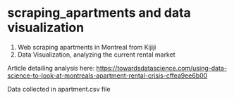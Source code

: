 # scraping_apartments and data visualization
1. Web scraping apartments in Montreal from Kijiji
2. Data Visualization, analyzing the current rental market

Article detailing analysis here: https://towardsdatascience.com/using-data-science-to-look-at-montreals-apartment-rental-crisis-cffea9ee6b00

Data collected in apartment.csv file


